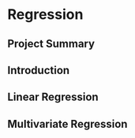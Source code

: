 # Regression

## Project Summary

## Introduction

## Linear Regression


## Multivariate Regression

